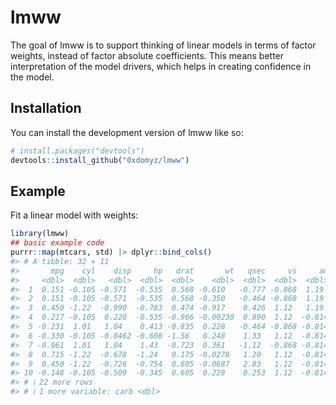 
<!-- README.md is generated from README.Rmd. Please edit that file -->

# lmww

<!-- badges: start -->
<!-- badges: end -->

The goal of lmww is to support thinking of linear models in terms of
factor weights, instead of factor absolute coefficients. This means
better interpretation of the model drivers, which helps in creating
confidence in the model.

## Installation

You can install the development version of lmww like so:

``` r
# install.packages("devtools")
devtools::install_github("0xdomyz/lmww")
```

## Example

Fit a linear model with weights:

``` r
library(lmww)
## basic example code
purrr::map(mtcars, std) |> dplyr::bind_cols()
#> # A tibble: 32 × 11
#>       mpg    cyl    disp     hp   drat       wt   qsec     vs     am   gear
#>     <dbl>  <dbl>   <dbl>  <dbl>  <dbl>    <dbl>  <dbl>  <dbl>  <dbl>  <dbl>
#>  1  0.151 -0.105 -0.571  -0.535  0.568 -0.610   -0.777 -0.868  1.19   0.424
#>  2  0.151 -0.105 -0.571  -0.535  0.568 -0.350   -0.464 -0.868  1.19   0.424
#>  3  0.450 -1.22  -0.990  -0.783  0.474 -0.917    0.426  1.12   1.19   0.424
#>  4  0.217 -0.105  0.220  -0.535 -0.966 -0.00230  0.890  1.12  -0.814 -0.932
#>  5 -0.231  1.01   1.04    0.413 -0.835  0.228   -0.464 -0.868 -0.814 -0.932
#>  6 -0.330 -0.105 -0.0462 -0.608 -1.56   0.248    1.33   1.12  -0.814 -0.932
#>  7 -0.961  1.01   1.04    1.43  -0.723  0.361   -1.12  -0.868 -0.814 -0.932
#>  8  0.715 -1.22  -0.678  -1.24   0.175 -0.0278   1.20   1.12  -0.814  0.424
#>  9  0.450 -1.22  -0.726  -0.754  0.605 -0.0687   2.83   1.12  -0.814  0.424
#> 10 -0.148 -0.105 -0.509  -0.345  0.605  0.228    0.253  1.12  -0.814  0.424
#> # ℹ 22 more rows
#> # ℹ 1 more variable: carb <dbl>
```
